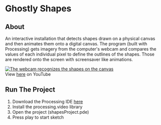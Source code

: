 # Ghostly Shapes

## About

An interactive installation that detects shapes drawn on a physical canvas and then animates them onto a digital canvas. The program (built with Processing) gets imagery from the computer's webcam and compares the values of each individual pixel to define the outlines of the shapes. Those are rendered onto the screen with screensaver like animations.

[![The webcam recognizes the shapes on the canvas](https://img.youtube.com/vi/6qYEf4AhuUI/0.jpg)](https://www.youtube.com/watch?v=6qYEf4AhuUI)
<br>
View [here](https://www.youtube.com/watch?v=6qYEf4AhuUI) on YouTube

## Run The Project

1) Download the Processing IDE [here](https://processing.org/download)<br>
2) Install the processing.video library<br>
3) Open the project (shapesProject.pde)<br>
4) Press play to start sketch
